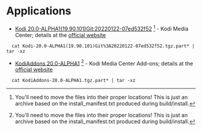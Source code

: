 # Applications
* [Kodi 20.0-ALPHA1(19.90.101)Git:20220122-07ed532f52](https://github.com/xbmc/xbmc) [^1] - Kodi Media Center; details at the [official website](https://kodi.tv/) 
```
  cat Kodi-20.0-ALPHA1(19.90.101)Git%3A20220122-07ed532f52.tgz.part* | tar -xz
```
* [KodiAddons 20.0-ALPHA1](https://github.com/xbmc/repo-binary-addons) [^1] - Kodi Media Center Add-ons; details at the [official website](https://kodi.tv/) 
```
  cat KodiAddons-20.0-ALPHA1.tgz.part* | tar -xz
```
[^1]: You'll need to move the files into their proper locations! This is just an archive based on the install_manifest.txt produced during build/install.
